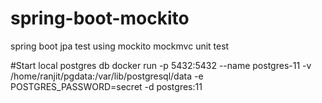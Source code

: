 # spring-boot-mockito
spring boot jpa test using mockito mockmvc unit test

#Start local postgres db
docker run -p 5432:5432 --name postgres-11 -v /home/ranjit/pgdata:/var/lib/postgresql/data -e POSTGRES_PASSWORD=secret -d postgres:11

